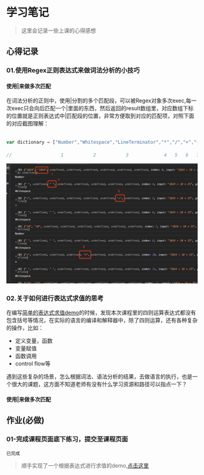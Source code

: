 # 学习笔记

> 这里会记录一些上课的心得感想

## 心得记录

### 01.使用Regex正则表达式来做词法分析的小技巧

#### **使用|来做多次匹配**

在词法分析的正则中，使用|分割的多个匹配段，可以被Regex对象多次exec,每一次exec只会向后匹配一个|里面的东西，然后返回的result数组里，对应数组下标的位置就是正则表达式中|匹配段的位置，非常方便取到对应的匹配项，对照下面的对应截图理解：

``` javascript 

var dictionary = ["Number","Whitespace","LineTerminator","*","/","+","-"];

//                  1           2           3             4   5   6   7

```

![./res/pic1.png](./res/pic1.png)

### 02.关于如何进行表达式求值的思考

在编写[简单的表达式求值demo](./evaluateExpression.html)的时候，发现本次课程里的四则运算表达式都没有包含括号等情况，在实际的语言的编译和解释器中，除了四则运算，还有各种复杂的操作，比如：

- 定义变量，函数
- 变量赋值
- 函数调用
- control flow等

遇到这些复杂的场景，怎么根据词法、语法分析的结果，去做语言的执行，也是一个很大的课题，这方面不知道老师有没有什么学习资源和路径可以指点一下？

#### **使用|来做多次匹配**


## 作业(**必做**)

### 01-完成课程页面底下练习，提交至课程页面

`已完成`

> 顺手实现了一个根据表达式进行求值的demo,[点击这里](./evaluateExpression.html)
